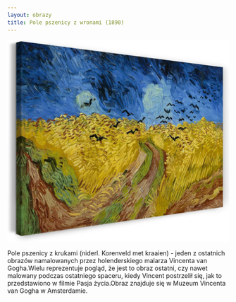 ```yaml
---
layout: obrazy
title: Pole pszenicy z wronami (1890)
---
```

![Pole pszenicy z wronami (1890)](/assets/images/pole_pszenicy_z_wronami_(1890).jpg)

Pole pszenicy z krukami (niderl. Korenveld met kraaien) - jeden z ostatnich obrazów namalowanych przez holenderskiego malarza Vincenta van Gogha.Wielu reprezentuje pogląd, że jest to obraz ostatni, czy nawet malowany podczas ostatniego spaceru, kiedy Vincent postrzelił się, jak to przedstawiono w filmie Pasja życia.Obraz znajduje się w Muzeum Vincenta van Gogha w Amsterdamie.
